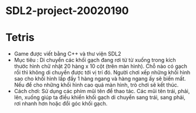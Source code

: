 # SDL2-project-20020190
# Tetris
- Game được viết bằng C++ và thư viện SDL2 
- Mục tiêu : Di chuyển các khối gạch đang rơi từ từ xuống trong kích thước hình chữ nhật 20 hàng x 10 cột (trên màn hình). Chỗ nào có gạch rồi thì không di chuyển được tới vị trí đó. Người chơi xếp những khối hình sao cho khối hình lấp đầy 1 hàng ngang và hàng ngang ấy sẽ biến mất. Nếu để cho những khối hình cao quá màn hình, trò chơi sẽ kết thúc. 
- Cách chơi: Sử dụng các phím mũi tên để thao tác. Các mũi tên trái, phải, lên, xuống giúp ta điều khiển khối gạch di chuyển sang trái, sang phải, rơi nhanh hơn hoặc đổi góc khối gạch.
